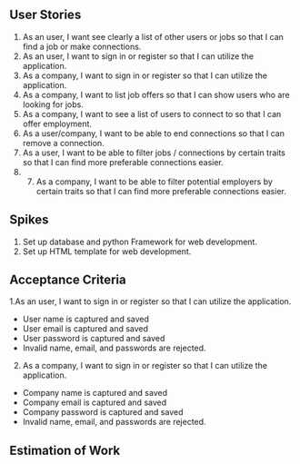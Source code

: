 ## User Stories
1. As an user, I want see clearly a list of other users or jobs so that I can find a job or make connections.
2. As an user, I want to sign in or register so that I can utilize the application.
3. As a company, I want to sign in or register so that I can utilize the application.
4. As a company, I want to list job offers so that I can show users who are looking for jobs.
5. As a company, I want to see a list of users to connect to so that I can offer employment.
6. As a user/company, I want to be able to end connections so that I can remove a connection.
7. As a user, I want to be able to filter jobs / connections by certain traits so that I can find more preferable connections easier.
8. 7. As a company, I want to be able to filter potential employers by certain traits so that I can find more preferable connections easier.

## Spikes
1. Set up database and python Framework for web development.
2. Set up HTML template for web development. 

## Acceptance Criteria
1.As an user, I want to sign in or register so that I can utilize the application.
  * User name is captured and saved
  * User email is captured and saved
  * User password is captured and saved
  * Invalid name, email, and passwords are rejected.
  
2.  As a company, I want to sign in or register so that I can utilize the application.
  * Company name is captured and saved
  * Company email is captured and saved
  * Company password is captured and saved
  * Invalid name, email, and passwords are rejected.  

## Estimation of Work
